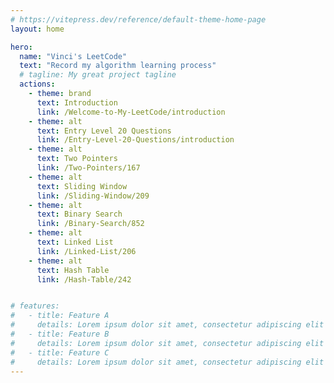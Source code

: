 ```yaml
---
# https://vitepress.dev/reference/default-theme-home-page
layout: home

hero:
  name: "Vinci's LeetCode"
  text: "Record my algorithm learning process"
  # tagline: My great project tagline
  actions:
    - theme: brand
      text: Introduction
      link: /Welcome-to-My-LeetCode/introduction
    - theme: alt
      text: Entry Level 20 Questions
      link: /Entry-Level-20-Questions/introduction
    - theme: alt
      text: Two Pointers
      link: /Two-Pointers/167
    - theme: alt
      text: Sliding Window
      link: /Sliding-Window/209
    - theme: alt
      text: Binary Search
      link: /Binary-Search/852
    - theme: alt
      text: Linked List
      link: /Linked-List/206
    - theme: alt
      text: Hash Table
      link: /Hash-Table/242


# features:
#   - title: Feature A
#     details: Lorem ipsum dolor sit amet, consectetur adipiscing elit
#   - title: Feature B
#     details: Lorem ipsum dolor sit amet, consectetur adipiscing elit
#   - title: Feature C
#     details: Lorem ipsum dolor sit amet, consectetur adipiscing elit
---
```


